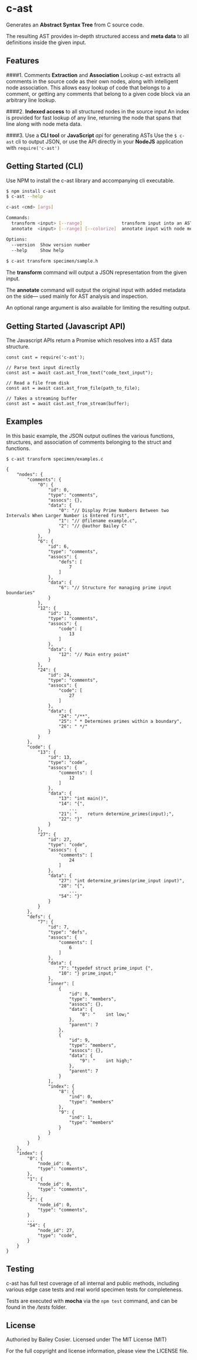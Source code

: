 # c-ast

Generates an **Abstract Syntax Tree** from C source code.

The resulting AST provides in-depth structured access and **meta data** to all definitions inside the given input.


## Features

####1. Comments **Extraction** and **Association** Lookup
c-ast extracts all comments in the source code as their own nodes, along with intelligent node association. This allows easy lookup of code that belongs to a comment, or getting any comments that belong to a given code block via an arbitrary line lookup.

####2. **Indexed access** to all structured nodes in the source input
An index is provided for fast lookup of any line, returning the node that spans that line along with node meta data.

####3. Use a **CLI tool** or **JavaScript** *api* for generating ASTs
   Use the `$ c-ast` cli to output JSON, or use the API directly in your **NodeJS** application with `require('c-ast')`


## Getting Started (CLI)

Use NPM to install the c-ast library and accompanying cli executable.

```bash
$ npm install c-ast
$ c-ast --help

c-ast <cmd> [args]

Commands:
  transform <input> [--range]               transform input into an AST json
  annotate  <input> [--range] [--colorize]  annotate input with node metadata

Options:
  --version  Show version number                                       
  --help     Show help     
  
$ c-ast transform specimen/sample.h                                            

```

The **transform** command will output a JSON representation from the given input.

The **annotate** command will output the original input with added metadata on the side— used mainly for AST analysis and inspection.

An optional range argument is also available for limiting the resulting output.

## Getting Started (Javascript API)
The Javascript APIs return a Promise which resolves into a AST data structure.

```
const cast = require('c-ast');

// Parse text input directly
const ast = await cast.ast_from_text("code_text_input");

// Read a file from disk
const ast = await cast.ast_from_file(path_to_file);

// Takes a streaming buffer
const ast = await cast.ast_from_stream(buffer);

```

## Examples

In this basic example, the JSON output outlines the various functions, structures, and association of comments belonging to the struct and functions.

```
$ c-ast transform specimen/examples.c
```

```
{
    "nodes": {
        "comments": {
            "0": {
                "id": 0,
                "type": "comments",
                "assocs": {},
                "data": {
                    "0": "// Display Prime Numbers Between two Intervals When Larger Number is Entered first",
                    "1": "// @filename example.c",
                    "2": "// @author Bailey C"
                }
            },
            "6": {
                "id": 6,
                "type": "comments",
                "assocs": {
                    "defs": [
                        7
                    ]
                },
                "data": {
                    "6": "// Structure for managing prime input boundaries"
                }
            },
            "12": {
                "id": 12,
                "type": "comments",
                "assocs": {
                    "code": [
                        13
                    ]
                },
                "data": {
                    "12": "// Main entry point"
                }
            },
            "24": {
                "id": 24,
                "type": "comments",
                "assocs": {
                    "code": [
                        27
                    ]
                },
                "data": {
                    "24": "/**",
                    "25": " * Determines primes within a boundary",
                    "26": " */"
                }
            }
        },
        "code": {
            "13": {
                "id": 13,
                "type": "code",
                "assocs": {
                    "comments": [
                        12
                    ]
                },
                "data": {
                    "13": "int main()",
                    "14": "{",
						...
                    "21": "    return determine_primes(input);",
                    "22": "}"
                }
            },
            "27": {
                "id": 27,
                "type": "code",
                "assocs": {
                    "comments": [
                        24
                    ]
                },
                "data": {
                    "27": "int determine_primes(prime_input input)",
                    "28": "{",
						...
                    "54": "}"
                }
            }
        },
        "defs": {
            "7": {
                "id": 7,
                "type": "defs",
                "assocs": {
                    "comments": [
                        6
                    ]
                },
                "data": {
                    "7": "typedef struct prime_input {",
                    "10": "} prime_input;"
                },
                "inner": [
                    {
                        "id": 8,
                        "type": "members",
                        "assocs": {},
                        "data": {
                            "8": "    int low;"
                        },
                        "parent": 7
                    },
                    {
                        "id": 9,
                        "type": "members",
                        "assocs": {},
                        "data": {
                            "9": "    int high;"
                        },
                        "parent": 7
                    }
                ],
                "index": {
                    "8": {
                        "ind": 0,
                        "type": "members"
                    },
                    "9": {
                        "ind": 1,
                        "type": "members"
                    }
                }
            }
        }
    },
    "index": {
        "0": {
            "node_id": 0,
            "type": "comments",
        },
        "1": {
            "node_id": 0,
            "type": "comments",
        },
        "2": {
            "node_id": 0,
            "type": "comments",
        }
        ...
        "54": {
            "node_id": 27,
            "type": "code",
        }
    }
}
```

## Testing

c-ast has full test coverage of all internal and public methods, including various edge case tests and real world specimen tests for completeness.

Tests are executed with **mocha** via the `npm test` command, and can be found in the */tests* folder.


## License

Authoried by Bailey Cosier.
Licensed under The MIT License (MIT)

For the full copyright and license information, please view the LICENSE file.

